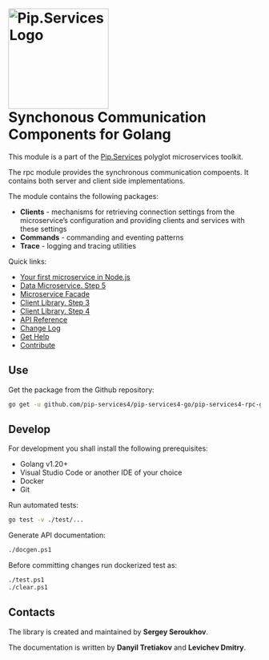 # <img src="https://uploads-ssl.webflow.com/5ea5d3315186cf5ec60c3ee4/5edf1c94ce4c859f2b188094_logo.svg" alt="Pip.Services Logo" width="200"> <br/> Synchonous Communication Components for Golang

This module is a part of the [Pip.Services](http://pipservices.org) polyglot microservices toolkit.

The rpc module provides the synchronous communication compoents. It contains both server and client side implementations.

The module contains the following packages:
- **Clients** - mechanisms for retrieving connection settings from the microservice’s configuration and providing clients and services with these settings
- **Commands** - commanding and eventing patterns
- **Trace** - logging and tracing utilities

<a name="links"></a> Quick links:

* [Your first microservice in Node.js](http://docs.pipservices.org/toolkit/getting_started/your_first_microservice/) 
* [Data Microservice. Step 5](http://docs.pipservices.org/toolkit/tutorials/data_microservice/step5/)
* [Microservice Facade](http://docs.pipservices.org/toolkit/tutorials/microservice_facade/) 
* [Client Library. Step 3](http://docs.pipservices.org/toolkit/tutorials/client_library/step2/)
* [Client Library. Step 4](http://docs.pipservices.org/toolkit/tutorials/client_library/step3/)
* [API Reference](https://godoc.org/github.com/pip-services4/pip-services4-go/pip-services4-rpc-go)
* [Change Log](CHANGELOG.md)
* [Get Help](http://docs.pipservices.org/get_help/)
* [Contribute](http://docs.pipservices.org/contribute/)


## Use

Get the package from the Github repository:
```bash
go get -u github.com/pip-services4/pip-services4-go/pip-services4-rpc-go@latest
```

## Develop

For development you shall install the following prerequisites:
* Golang v1.20+
* Visual Studio Code or another IDE of your choice
* Docker
* Git

Run automated tests:
```bash
go test -v ./test/...
```

Generate API documentation:
```bash
./docgen.ps1
```

Before committing changes run dockerized test as:
```bash
./test.ps1
./clear.ps1
```

## Contacts

The library is created and maintained by **Sergey Seroukhov**.

The documentation is written by **Danyil Tretiakov** and **Levichev Dmitry**.
